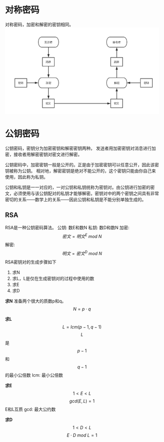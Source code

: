
# 对称密码
对称密码，加密和解密的密钥相同。
![对称密码](picture/对称密码.jpg)
# 公钥密码
公钥密码，密钥分为加密密钥和解密密钥两种。 
发送者用加密密钥对消息进行加密，接收者用解密密钥对密文进行解密。

公钥密码中，加密密钥一般是公开的。正是由于加密密钥可以任意公开，因此该密钥被称为公钥。 
相对地，解密密钥是绝对不能公开的，这个密钥只能由你自己来使用，因此称为私钥。

公钥和私钥是一一对应的，一对公钥和私钥统称为密钥对。由公钥进行加密的密文，必须使用与该公钥配对的私钥才能够解密。密钥对中的两个密钥之间具有非常密切的关系——数学上的关系——因此公钥和私钥是不能分别单独生成的。

## RSA
RSA是一种公钥密码算法。
公钥: 数E和数N
私钥: 数D和数N
加密: $$密文 = 明文^E\ mod\ N$$
解密: $$明文 = 密文^D\ mod\ N$$
RSA密钥对的生成步骤如下
1. 求N
2. 求L，L是仅在生成密钥对的过程中使用的数
3. 求E
4. 求D

**求N**
准备两个很大的质数p和q。
$$N = p \cdot q$$

**求L**
$$L = lcm(p-1,q-1)$$
$$L$$是$$p-1$$和$$q-1$$的最小公倍数
lcm: 最小公倍数

**求E**
$$1<E<L$$
$$gcd(E,L)=1$$
E和L互质
gcd: 最大公约数

**求D**
$$1<D<L$$
$$E \cdot D\ mod\ L=1$$

<script src='https://cdnjs.cloudflare.com/ajax/libs/mathjax/2.7.5/latest.js?config=TeX-MML-AM_CHTML' async></script>
